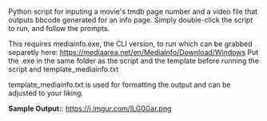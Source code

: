Python script for inputing a movie's tmdb page number and a video file that outputs bbcode generated for an info page.
Simply double-click the script to run, and follow the prompts.

This requires mediainfo.exe, the CLI version, to run which can be grabbed separetly here:
https://mediaarea.net/en/MediaInfo/Download/Windows
Put the .exe in the same folder as the script and the template before running the script and template_mediainfo.txt

template_mediainfo.txt is used for formatting the output and can be adjusted to your liking.

**Sample Output:**:
https://i.imgur.com/lLG0Gar.png
